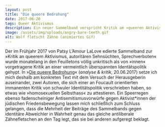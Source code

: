 ```yaml
---
layout: post
title: "Die queere Bedrohung"
date: 2017-06-20
tags: Queer Aktivismus
description: Ein neuer Sammelband verspricht Kritik am »queeren Aktivismus«. Herausgekommen ist ein Konvolut antideutscher Beißreflexe.
image: /assets/img/uploads/angry-bare-teeth.gif
alt: Wolf fletscht Zähne (animiertes Gif)
---
```


Der im Frühjahr 2017 von Patsy L’Amour LaLove edierte Sammelband zur »Kritik an queerem Aktivismus, autoritären Sehnsüchten, Sprechverboten« wurde monatelang in den Feuilletons völlig unkritisch als von »innen« vorgetragene Kritik an einer vermeintlich überspannten Identätspolitik gehypt. In »[Die queere Bedrohung](https://archiv.akweb.de/ak_s/ak628/20.htm)« (*analyse & kritik*, 20.06.2017) setze ich mich deshalb am konkreten Text mit dem Versuch der Herausgeberin auseinander, zwei Autoren, die sich einer an Foucault orientierten immanenten Kritik von schwuler Identitätspolitik verschrieben haben, so etwas wie »homosexuellen Selbsthass« zu attestieren. Ein Speerregen ebenso fadenscheiniger Antisemitismusvorwürfe gegen Aktivist*innen der jüdischen Friedensbewegung lassen mich schließlich zum Schluss gelangen, dass die Mehrheit der Beiträge des Sammelbands gegen identitäre Abweichler in Wahrheit genau das gleiche antiliberale Zähnefletschen an den Tag legt, das sie bei anderen aufgeregt beklagt.